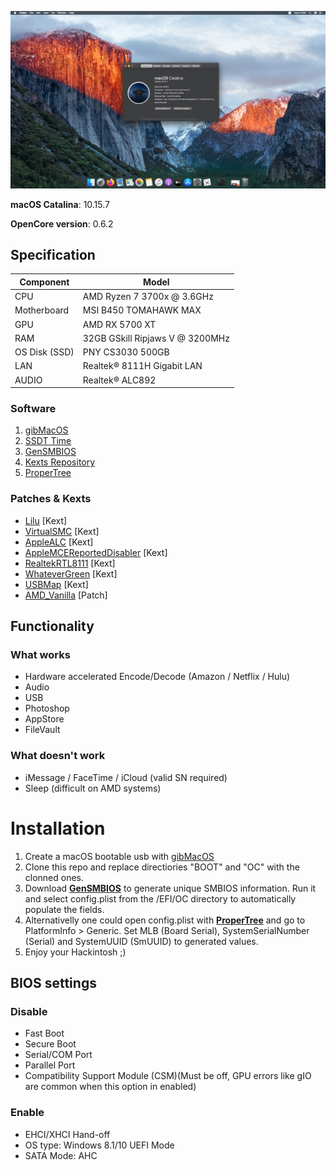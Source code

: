 ![Screenshot](/cover.png?raw=true)

**macOS Catalina**: 10.15.7

**OpenCore version**: 0.6.2

## Specification
| **Component** | **Model** |
| ------------- | --------- |
| CPU | AMD Ryzen 7 3700x @ 3.6GHz |
| Motherboard | MSI B450 TOMAHAWK MAX |
| GPU | AMD RX 5700 XT |
| RAM | 32GB GSkill Ripjaws V @ 3200MHz |
| OS Disk (SSD) | PNY CS3030 500GB |
| LAN | Realtek® 8111H Gigabit LAN |
| AUDIO | Realtek® ALC892 |
### Software
1. [gibMacOS](https://github.com/corpnewt/gibMacOS)
2. [SSDT Time](https://github.com/corpnewt/SSDTTime)
3. [GenSMBIOS](https://github.com/corpnewt/GenSMBIOS)
4. [Kexts Repository](https://github.com/acidanthera/bugtracker/) 
5. [ProperTree](https://github.com/corpnewt/ProperTree)

### Patches & Kexts
- [Lilu](https://github.com/acidanthera/VirtualSMC/releases) [Kext]   
- [VirtualSMC](https://github.com/acidanthera/VirtualSMC/releases) [Kext]   
- [AppleALC](https://github.com/acidanthera/AppleALC/releases) [Kext]   
- [AppleMCEReportedDisabler](https://github.com/acidanthera/bugtracker/files/3703498/AppleMCEReporterDisabler.kext.zip) [Kext]   
- [RealtekRTL8111](https://github.com/Mieze/RTL8111_driver_for_OS_X/releases) [Kext]   
- [WhateverGreen](https://github.com/acidanthera/WhateverGreen/releases) [Kext]   
- [USBMap](https://github.com/corpnewt/USBMap) [Kext]   
- [AMD_Vanilla](https://github.com/AMD-OSX/AMD_Vanilla/blob/opencore/17h/patches.plist) [Patch]   

## Functionality
### What works
- Hardware accelerated Encode/Decode (Amazon / Netflix / Hulu)   
- Audio   
- USB   
- Photoshop   
- AppStore   
- FileVault

### What doesn't work
- iMessage / FaceTime / iCloud (valid SN required)
- Sleep (difficult on AMD systems)   

# Installation
  1. Create a macOS bootable usb with [gibMacOS](https://github.com/corpnewt/gibMacOS)
  2. Clone this repo and replace directiories "BOOT" and "OC" with the clonned ones.
  3. Download [**GenSMBIOS**](https://github.com/corpnewt/GenSMBIOS) to generate unique SMBIOS information. Run it and select config.plist from the /EFI/OC directory to automatically populate the fields.
  4. Alternativelly one could open config.plist with [**ProperTree**](https://github.com/corpnewt/ProperTree) and go to PlatformInfo > Generic. Set MLB  (Board Serial), SystemSerialNumber (Serial) and SystemUUID (SmUUID) to generated values.
  5. Enjoy your Hackintosh ;)

## BIOS settings

### Disable
- Fast Boot
- Secure Boot
- Serial/COM Port
- Parallel Port
- Compatibility Support Module (CSM)(Must be off, GPU errors like gIO are common when this option in enabled)

### Enable 
- EHCI/XHCI Hand-off
- OS type: Windows 8.1/10 UEFI Mode
- SATA Mode: AHC
